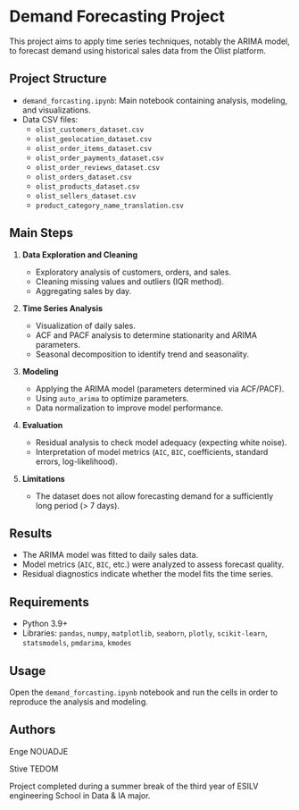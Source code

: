 # Demand Forecasting Project

This project aims to apply time series techniques, notably the ARIMA model, to forecast demand using historical sales data from the Olist platform.

## Project Structure

- `demand_forcasting.ipynb`: Main notebook containing analysis, modeling, and visualizations.
- Data CSV files:
    - `olist_customers_dataset.csv`
    - `olist_geolocation_dataset.csv`
    - `olist_order_items_dataset.csv`
    - `olist_order_payments_dataset.csv`
    - `olist_order_reviews_dataset.csv`
    - `olist_orders_dataset.csv`
    - `olist_products_dataset.csv`
    - `olist_sellers_dataset.csv`
    - `product_category_name_translation.csv`

## Main Steps

1. **Data Exploration and Cleaning**
     - Exploratory analysis of customers, orders, and sales.
     - Cleaning missing values and outliers (IQR method).
     - Aggregating sales by day.

2. **Time Series Analysis**
     - Visualization of daily sales.
     - ACF and PACF analysis to determine stationarity and ARIMA parameters.
     - Seasonal decomposition to identify trend and seasonality.

3. **Modeling**
     - Applying the ARIMA model (parameters determined via ACF/PACF).
     - Using `auto_arima` to optimize parameters.
     - Data normalization to improve model performance.

4. **Evaluation**
     - Residual analysis to check model adequacy (expecting white noise).
     - Interpretation of model metrics (`AIC`, `BIC`, coefficients, standard errors, log-likelihood).

5. **Limitations**
     - The dataset does not allow forecasting demand for a sufficiently long period (> 7 days).

## Results

- The ARIMA model was fitted to daily sales data.
- Model metrics (`AIC`, `BIC`, etc.) were analyzed to assess forecast quality.
- Residual diagnostics indicate whether the model fits the time series.

## Requirements

- Python 3.9+
- Libraries: `pandas`, `numpy`, `matplotlib`, `seaborn`, `plotly`, `scikit-learn`, `statsmodels`, `pmdarima`, `kmodes`

## Usage

Open the `demand_forcasting.ipynb` notebook and run the cells in order to reproduce the analysis and modeling.

## Authors

Enge NOUADJE

Stive TEDOM 

Project completed during a summer break of the third year of ESILV engineering School in Data & IA major.
